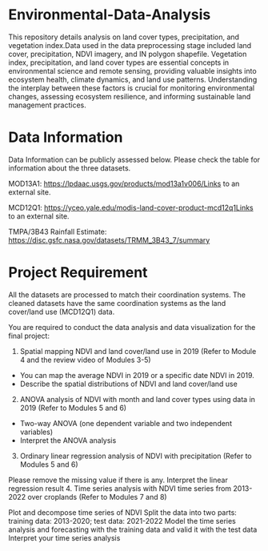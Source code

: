 # Environmental-Data-Analysis
This repository details analysis on land cover types, precipitation, and vegetation index.Data used in the data preprocessing stage included land cover, precipitation, NDVI imagery, and IN polygon shapefile.
Vegetation index, precipitation, and land cover types are essential concepts in environmental science and remote sensing, providing valuable insights into ecosystem health, climate dynamics, and land use patterns. Understanding the interplay between these factors is crucial for monitoring environmental changes, assessing ecosystem resilience, and informing sustainable land management practices.

# Data Information
Data Information can be publicly assessed below.
Please check the table for information about the three datasets.

MOD13A1: https://lpdaac.usgs.gov/products/mod13a1v006/Links to an external site.

MCD12Q1: https://yceo.yale.edu/modis-land-cover-product-mcd12q1Links to an external site.

TMPA/3B43 Rainfall Estimate:  https://disc.gsfc.nasa.gov/datasets/TRMM_3B43_7/summary

# Project Requirement
All the datasets are processed to match their coordination systems. The cleaned datasets have the same coordination systems as the land cover/land use (MCD12Q1) data. 

You are required to conduct the data analysis and data visualization for the final project:
1. Spatial mapping NDVI and land cover/land use in 2019 (Refer to Module 4 and the review video of Modules 3-5)
   
- You can map the average NDVI in 2019 or a specific date NDVI in 2019.
- Describe the spatial  distributions of NDVI and land cover/land use

2. ANOVA analysis of NDVI with month and land cover types using data in 2019 (Refer to Modules 5 and 6)

- Two-way ANOVA (one dependent variable and two independent variables)
- Interpret the ANOVA analysis
  
3. Ordinary linear regression analysis of NDVI with precipitation  (Refer to Modules 5 and 6)

Please remove the missing value if there is any.
Interpret the linear regression result
4. Time series analysis with NDVI time series from 2013-2022 over croplands (Refer to Modules 7 and 8)

Plot and decompose time series of NDVI
Split the data into two parts: training data: 2013-2020; test data: 2021-2022
Model the time series analysis and forecasting with the training data and valid it with the test data
Interpret your time series analysis
